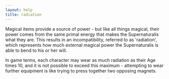 ```yaml
---
layout: help
title: radiation
---
```


Magical items provide a source of power - but like all things magical, their 
power comes from the same primal energy that makes the Supernaturalis what they
are.  This results in an incompatibility, referred to as 'radiation', which
represents how much external magical power the Supernaturalis is able to bend 
to his or her will.

In game terms, each character may wear as much radiation as their Age times 10,
and it is not possible to exceed this maximum - attempting to wear further 
equipment is like trying to press together two opposing magnets.
